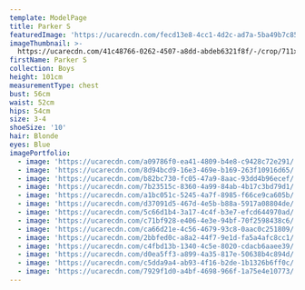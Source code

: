 ```yaml
---
template: ModelPage
title: Parker S
featuredImage: 'https://ucarecdn.com/fecd13e8-4cc1-4d2c-ad7a-5ba49b7c858e/'
imageThumbnail: >-
  https://ucarecdn.com/41c48766-0262-4507-a8dd-abdeb6321f8f/-/crop/711x1001/156,0/-/preview/
firstName: Parker S
collection: Boys
height: 101cm
measurementType: chest
bust: 56cm
waist: 52cm
hips: 54cm
size: 3-4
shoeSize: '10'
hair: Blonde
eyes: Blue
imagePortfolio:
  - image: 'https://ucarecdn.com/a09786f0-ea41-4809-b4e8-c9428c72e291/'
  - image: 'https://ucarecdn.com/8d94bcd9-16e3-469e-b169-263f10916d65/'
  - image: 'https://ucarecdn.com/b82bc730-fc05-47a9-8aac-93dd4b96ecef/'
  - image: 'https://ucarecdn.com/7b23515c-8360-4a99-84ab-4b17c3bd79d1/'
  - image: 'https://ucarecdn.com/a1bc051c-5245-4a7f-8985-f66ce9ca605b/'
  - image: 'https://ucarecdn.com/d37091d5-467d-4e5b-b88a-5917a08804de/'
  - image: 'https://ucarecdn.com/5c66d1b4-3a17-4c4f-b3e7-efcd644970ad/'
  - image: 'https://ucarecdn.com/c71bf928-e406-4e3e-94bf-70f2598438c6/'
  - image: 'https://ucarecdn.com/ca66d21e-4c56-4679-93c8-0aac0c251809/'
  - image: 'https://ucarecdn.com/2bbfed0c-a8a2-44f7-9e1d-fa5a4afc8cc1/'
  - image: 'https://ucarecdn.com/c4fbd13b-1340-4c5e-8020-cdacb6aaee39/'
  - image: 'https://ucarecdn.com/d0ea5ff3-a899-4a35-817e-50638b4c894d/'
  - image: 'https://ucarecdn.com/c5dda9a4-ab93-4f16-b2de-1b1326b6ff0c/'
  - image: 'https://ucarecdn.com/7929f1d0-a4bf-4698-966f-1a75e4e10773/'
---
```


